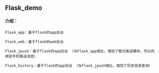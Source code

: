 ## Flask_demo

#### 介绍：

    Flask_app：基于flask的app后台
    
    Flask_web：基于flask的web后台
    
    Flask_jpush：基于flask的app后台 （与Flask_app相比，增加了极光推送模块，可以向绑定手机推送消息）
    
    Flask_history：基于flask的app后台 （与Flask_jpush相比，增加了历史信息查询）
